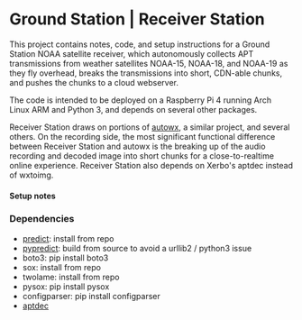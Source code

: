 # Ground Station | Receiver Station

This project contains notes, code, and setup instructions for a Ground Station NOAA satellite receiver, which autonomously collects APT transmissions from weather satellites NOAA-15, NOAA-18, and NOAA-19 as they fly overhead, breaks the transmissions into short, CDN-able chunks, and pushes the chunks to a cloud webserver.

The code is intended to be deployed on a Raspberry Pi 4 running Arch Linux ARM and Python 3, and depends on several other packages.

Receiver Station draws on portions of [autowx](https://github.com/cyber-atomus/autowx), a similar project, and several others. On the recording side, the most significant functional difference between Receiver Station and autowx is the breaking up of the audio recording and decoded image into short chunks for a close-to-realtime online experience. Receiver Station also depends on Xerbo's aptdec instead of wxtoimg.

#### Setup notes



### Dependencies

- [predict](https://github.com/kd2bd/predict/): install from repo
- [pypredict](https://github.com/nsat/pypredict): build from source to avoid a urllib2 / python3 issue
- boto3: pip install boto3
- sox: install from repo
- twolame: install from repo
- pysox: pip install pysox
- configparser: pip install configparser
- [aptdec](https://github.com/Xerbo/aptdec)


